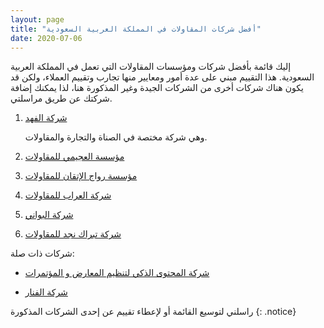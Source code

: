 ```yaml
---
layout: page
title: "أفضل شركات المقاولات في المملكة العربية السعودية"
date: 2020-07-06
---
```



إليك قائمة بأفضل شركات ومؤسسات المقاولات التي تعمل في المملكة العربية السعودية. هذا التقييم مبني على عدة أمور ومعايير منها تجارب وتقييم العملاء، ولكن قد يكون هناك شركات أخرى من الشركات الجيدة وغير المذكورة هنا، لذا يمكنك إضافة شركتك عن طريق مراسلتي. 

1. [شركة الفهد](http://alfahd.com)

    وهي شركة مختصة في الصناة والتجارة والمقاولات.

2. [مؤسسة العجيمي للمقاولات](https://alojaimi.com/ar/contracting.html)

3. [مؤسسة رواج الإتقان للمقاولات](https://rawajitqan.com/)

4. [شركة العراب للمقاولات](http://www.arrab.com.sa/)

5. [شركة البواني](https://beta.albawani.net/)

6. [شركة تبراك نجد للمقاولات](http://www.tnc.com.sa/en/)

شركات ذات صلة:

* [شركة المحتوى الذكي لتنظيم المعارض و المؤتمرات](http://www.scevents.com.sa/)

* [شركة الفنار](https://www.alfanar.com/arabic/)



راسلني لتوسيع القائمة أو لإعطاء تقييم عن إحدى الشركات المذكورة
{: .notice}

